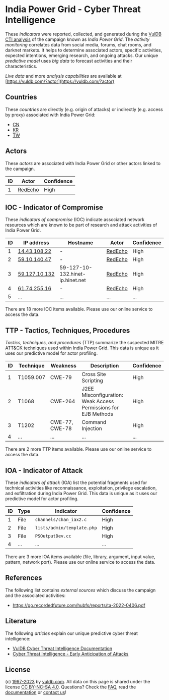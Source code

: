 # India Power Grid - Cyber Threat Intelligence

These _indicators_ were reported, collected, and generated during the [VulDB CTI analysis](https://vuldb.com/?kb.cti) of the campaign known as _India Power Grid_. The _activity monitoring_ correlates data from social media, forums, chat rooms, and darknet markets. It helps to determine associated actors, specific activities, expected intentions, emerging research, and ongoing attacks. Our unique _predictive model_ uses _big data_ to forecast activities and their characteristics.

_Live data_ and more _analysis capabilities_ are available at [https://vuldb.com/?actor](https://vuldb.com/?actor)

## Countries

These _countries_ are directly (e.g. origin of attacks) or indirectly (e.g. access by proxy) associated with India Power Grid:

* [CN](https://vuldb.com/?country.cn)
* [KR](https://vuldb.com/?country.kr)
* [TW](https://vuldb.com/?country.tw)

## Actors

These _actors_ are associated with India Power Grid or other actors linked to the campaign.

ID | Actor | Confidence
-- | ----- | ----------
1 | [RedEcho](https://vuldb.com/?actor.redecho) | High

## IOC - Indicator of Compromise

These _indicators of compromise_ (IOC) indicate associated network resources which are known to be part of research and attack activities of India Power Grid.

ID | IP address | Hostname | Actor | Confidence
-- | ---------- | -------- | ----- | ----------
1 | [14.43.108.22](https://vuldb.com/?ip.14.43.108.22) | - | [RedEcho](https://vuldb.com/?actor.redecho) | High
2 | [59.10.140.47](https://vuldb.com/?ip.59.10.140.47) | - | [RedEcho](https://vuldb.com/?actor.redecho) | High
3 | [59.127.10.132](https://vuldb.com/?ip.59.127.10.132) | 59-127-10-132.hinet-ip.hinet.net | [RedEcho](https://vuldb.com/?actor.redecho) | High
4 | [61.74.255.16](https://vuldb.com/?ip.61.74.255.16) | - | [RedEcho](https://vuldb.com/?actor.redecho) | High
5 | ... | ... | ... | ...

There are 18 more IOC items available. Please use our online service to access the data.

## TTP - Tactics, Techniques, Procedures

_Tactics, techniques, and procedures_ (TTP) summarize the suspected MITRE ATT&CK techniques used within India Power Grid. This data is unique as it uses our predictive model for actor profiling.

ID | Technique | Weakness | Description | Confidence
-- | --------- | -------- | ----------- | ----------
1 | T1059.007 | CWE-79 | Cross Site Scripting | High
2 | T1068 | CWE-264 | J2EE Misconfiguration: Weak Access Permissions for EJB Methods | High
3 | T1202 | CWE-77, CWE-78 | Command Injection | High
4 | ... | ... | ... | ...

There are 2 more TTP items available. Please use our online service to access the data.

## IOA - Indicator of Attack

These _indicators of attack_ (IOA) list the potential fragments used for technical activities like reconnaissance, exploitation, privilege escalation, and exfiltration during India Power Grid. This data is unique as it uses our predictive model for actor profiling.

ID | Type | Indicator | Confidence
-- | ---- | --------- | ----------
1 | File | `channels/chan_iax2.c` | High
2 | File | `lists/admin/template.php` | High
3 | File | `PSOutputDev.cc` | High
4 | ... | ... | ...

There are 3 more IOA items available (file, library, argument, input value, pattern, network port). Please use our online service to access the data.

## References

The following list contains _external sources_ which discuss the campaign and the associated activities:

* https://go.recordedfuture.com/hubfs/reports/ta-2022-0406.pdf

## Literature

The following _articles_ explain our unique predictive cyber threat intelligence:

* [VulDB Cyber Threat Intelligence Documentation](https://vuldb.com/?kb.cti)
* [Cyber Threat Intelligence - Early Anticipation of Attacks](https://www.scip.ch/en/?labs.20201022)

## License

(c) [1997-2023](https://vuldb.com/?kb.changelog) by [vuldb.com](https://vuldb.com/?kb.about). All data on this page is shared under the license [CC BY-NC-SA 4.0](https://creativecommons.org/licenses/by-nc-sa/4.0/). Questions? Check the [FAQ](https://vuldb.com/?kb.faq), read the [documentation](https://vuldb.com/?kb) or [contact us](https://vuldb.com/?contact)!
